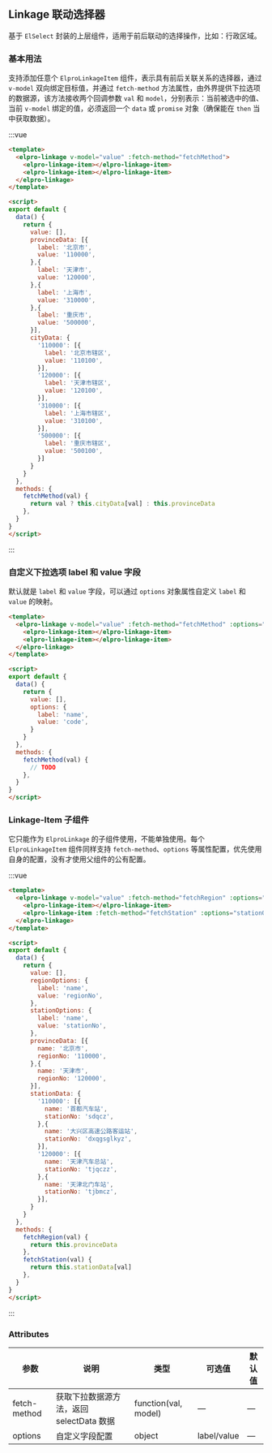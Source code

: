 ## Linkage 联动选择器

基于 `ElSelect` 封装的上层组件，适用于前后联动的选择操作，比如：行政区域。

### 基本用法

支持添加任意个 `ElproLinkageItem` 组件，表示具有前后关联关系的选择器，通过 `v-model` 双向绑定目标值，并通过 `fetch-method` 方法属性，由外界提供下拉选项的数据源，该方法接收两个回调参数 `val` 和 `model`，分别表示：当前被选中的值、当前 `v-model` 绑定的值，必须返回一个 `data` 或 `promise` 对象（确保能在 `then` 当中获取数据）。

:::vue
```html
<template>
  <elpro-linkage v-model="value" :fetch-method="fetchMethod">
    <elpro-linkage-item></elpro-linkage-item>
    <elpro-linkage-item></elpro-linkage-item>
  </elpro-linkage>
</template>

<script>
export default {
  data() {
    return {
      value: [],
      provinceData: [{
        label: '北京市',
        value: '110000',
      },{
        label: '天津市',
        value: '120000',
      },{
        label: '上海市',
        value: '310000',
      },{
        label: '重庆市',
        value: '500000',
      }],
      cityData: {
        '110000': [{
          label: '北京市辖区',
          value: '110100',
        }],
        '120000': [{
          label: '天津市辖区',
          value: '120100',
        }],
        '310000': [{
          label: '上海市辖区',
          value: '310100',
        }],
        '500000': [{
          label: '重庆市辖区',
          value: '500100',
        }]
      }
    }
  },
  methods: {
    fetchMethod(val) {
      return val ? this.cityData[val] : this.provinceData
    },
  }
}
</script>
```
:::

### 自定义下拉选项 label 和 value 字段

默认就是 `label` 和 `value` 字段，可以通过 `options` 对象属性自定义 `label` 和 `value` 的映射。

```html
<template>
  <elpro-linkage v-model="value" :fetch-method="fetchMethod" :options="options">
    <elpro-linkage-item></elpro-linkage-item>
    <elpro-linkage-item></elpro-linkage-item>
  </elpro-linkage>
</template>

<script>
export default {
  data() {
    return {
      value: [],
      options: {
        label: 'name',
        value: 'code',
      }
    }
  },
  methods: {
    fetchMethod(val) {
      // TODO
    },
  }
}
</script>
```

### Linkage-Item 子组件

它只能作为 `ElproLinkage` 的子组件使用，不能单独使用。每个 `ElproLinkageItem` 组件同样支持 `fetch-method`、`options` 等属性配置，优先使用自身的配置，没有才使用父组件的公有配置。

:::vue
```html
<template>
  <elpro-linkage v-model="value" :fetch-method="fetchRegion" :options="regionOptions">
    <elpro-linkage-item></elpro-linkage-item>
    <elpro-linkage-item :fetch-method="fetchStation" :options="stationOptions"></elpro-linkage-item>
  </elpro-linkage>
</template>

<script>
export default {
  data() {
    return {
      value: [],
      regionOptions: {
        label: 'name',
        value: 'regionNo',
      },
      stationOptions: {
        label: 'name',
        value: 'stationNo',
      },
      provinceData: [{
        name: '北京市',
        regionNo: '110000',
      },{
        name: '天津市',
        regionNo: '120000',
      }],
      stationData: {
        '110000': [{
          name: '首都汽车站',
          stationNo: 'sdqcz',
        },{
          name: '大兴区高速公路客运站',
          stationNo: 'dxqgsglkyz',
        }],
        '120000': [{
          name: '天津汽车总站',
          stationNo: 'tjqczz',
        },{
          name: '天津北门车站',
          stationNo: 'tjbmcz',
        }],
      }
    }
  },
  methods: {
    fetchRegion(val) {
      return this.provinceData
    },
    fetchStation(val) {
      return this.stationData[val]
    },
  }
}
</script>
```
:::

### Attributes

| 参数      | 说明          | 类型      | 可选值                           | 默认值  |
|---------- |-------------- |---------- |--------------------------------  |-------- |
| fetch-method     | 获取下拉数据源方法，返回 selectData 数据   | function(val, model)   | — | — |
| options | 自定义字段配置 | object | label/value | — |
